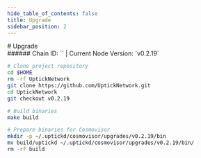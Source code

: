 ```yaml
---
hide_table_of_contents: false
title: Upgrade
sidebar_position: 2
---
```


<div class="h1-with-icon icon-uptick">
# Upgrade
</div>
###### Chain ID: `` | Current Node Version: `v0.2.19`

```bash
# Clone project repository
cd $HOME
rm -rf UptickNetwork
git clone https://github.com/UptickNetwork.git
cd UptickNetwork
git checkout v0.2.19

# Build binaries
make build

# Prepare binaries for Cosmovisor
mkdir -p ~/.uptickd/cosmovisor/upgrades/v0.2.19/bin
mv build/uptickd ~/.uptickd/cosmovisor/upgrades/v0.2.19/bin/
rm -rf build
```
